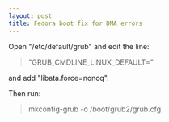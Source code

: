 ```yaml
---
layout: post
title: Fedora boot fix for DMA errors
---
```


Open "/etc/default/grub" and edit the line:

> "GRUB_CMDLINE_LINUX_DEFAULT="

and add "libata.force=noncq".

Then run:

> mkconfig-grub -o /boot/grub2/grub.cfg
